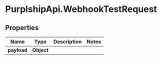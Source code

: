 # PurplshipApi.WebhookTestRequest

## Properties

Name | Type | Description | Notes
------------ | ------------- | ------------- | -------------
**payload** | **Object** |  | 


